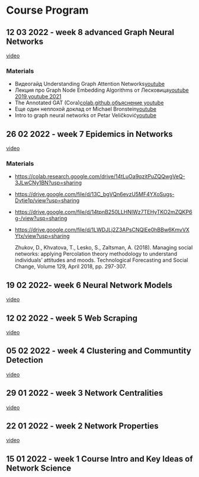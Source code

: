 # Course Program

## 12 03 2022 - week 8 advanced Graph Neural Networks

[video](https://youtu.be/mPE28AVYQBk)

### Materials

* Видеогайд Understanding Graph Attention Networks[youtube](https://www.youtube.com/watch?v=A-yKQamf2Fc)
* Лекция про Graph Node Embedding Algorithms от Лесковица[youtube 2019](https://www.youtube.com/watch?v=7JELX6DiUxQ),[youtube 2021](https://www.youtube.com/watch?v=xop5tC9T5xM&list=PLoROMvodv4rPLKxIpqhjhPgdQy7imNkDn&index=29)
* The Annotated GAT (Cora)[colab](https://colab.research.google.com/drive/1RdYRbdvdZqkEL36UxkWXC1J_AmMLiBJb?usp=sharing),[github](https://github.com/gordicaleksa/pytorch-GAT/blob/main/The%20Annotated%20GAT%20(Cora).ipynb),[объяснение youtube](https://www.youtube.com/watch?v=uFLeKkXWq2c)
* Еще один неплохой доклад от Michael Bronstein[youtube](https://www.youtube.com/watch?v=PLGcx65MhCc)
* Intro to graph neural networks от Petar Veličković[youtube](https://www.youtube.com/watch?v=8owQBFAHw7E)

## 26 02 2022 - week 7 Epidemics in Networks

[video](https://youtu.be/1jwyBHUzSAU)

### Materials

* https://colab.research.google.com/drive/14tLuOa9qzitPuZQQwgVeQ-3JLwCNy1BN?usp=sharing
* https://drive.google.com/file/d/13C_bgVQn6evzU5MF4YXoSugs-Dvtje1p/view?usp=sharing
* https://drive.google.com/file/d/14tpnB250LLHNIWz7TEHyTKO2mZQKP6g-/view?usp=sharing
* https://drive.google.com/file/d/1LWDJLj2Z3APsCNQlEe0hBBw6KmvVXYtx/view?usp=sharing

  Zhukov, D., Khvatova, T., Lesko, S., Zaltsman, A. (2018). Managing social networks: applying Percolation theory methodology to understand individuals’ attitudes and moods. Technological Forecasting and Social Change, Volume 129, April 2018, pp. 297-307.

## 19 02 2022- week 6 Neural Network Models

[video](https://youtu.be/_u2C3Vf80fI)

## 12 02 2022 - week 5 Web Scraping

[video](https://youtu.be/38LQ6W1ffr0)

## 05 02 2022 - week 4 Clustering and Communtity Detection

[video](https://youtu.be/d9UzCJ5iYmE)

## 29 01 2022 - week 3 Network Centralities

[video](https://youtu.be/9RZ4XBHP_ME)

## 22 01 2022 - week 2 Network Properties

[video](https://youtu.be/fHQ8-9QKhGk)

## 15 01 2022 - week 1 Course Intro and Key Ideas of Network Science
